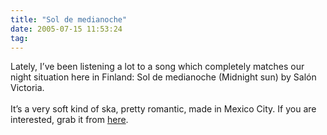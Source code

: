```yaml
---
title: "Sol de medianoche"
date: 2005-07-15 11:53:24
tag: 
---
```

Lately, I&#8217;ve been listening a lot to a song which completely matches
our night situation here in Finland: Sol de medianoche (Midnight sun)
by Salón Victoria.<br/><br/>
It&#8217;s a very soft kind of ska, pretty romantic, made in Mexico City. If you are interested, grab it from <a href="http://xrl.us/grjb" target="_blank">here</a>.<br/><br/><br/>
